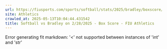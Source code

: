 ```yaml
---
url: https://fiusports.com/sports/softball/stats/2025/bradley/boxscore/12798
site: Athletics
crawled_at: 2025-05-13T10:04:44.431542
title: Softball vs Bradley on 2/28/2025 - Box Score - FIU Athletics
---
```


Error generating fit markdown: '<' not supported between instances of 'int' and 'str'